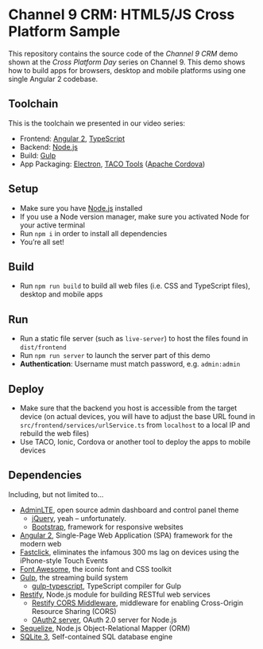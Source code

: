 # Channel 9 CRM: HTML5/JS Cross Platform Sample

This repository contains the source code of the *Channel 9 CRM* demo shown at the *Cross Platform Day* series on Channel 9. This demo shows how to build apps for browsers, desktop and mobile platforms using one single Angular 2 codebase.

## Toolchain
This is the toolchain we presented in our video series:

* Frontend: [Angular 2](https://angular.io), [TypeScript](http://typescriptlang.org)
* Backend: [Node.js](https://nodejs.org)
* Build: [Gulp](http://gulpjs.com/)
* App Packaging: [Electron](electron.atom.io), [TACO Tools](http://taco.tools) ([Apache Cordova](http://cordova.apache.org))

## Setup
* Make sure you have [Node.js](https://nodejs.org) installed
* If you use a Node version manager, make sure you activated Node for your active terminal
* Run `npm i` in order to install all dependencies
* You’re all set!

## Build
* Run `npm run build` to build all web files (i.e. CSS and TypeScript files), desktop and mobile apps

## Run
* Run a static file server (such as `live-server`) to host the files found in `dist/frontend` 
* Run `npm run server` to launch the server part of this demo
* **Authentication**: Username must match password, e.g. `admin:admin`

## Deploy
* Make sure that the backend you host is accessible from the target device (on actual devices, you will have to adjust the base URL found in `src/frontend/services/urlService.ts` from `localhost` to a local IP and rebuild the web files)
* Use TACO, Ionic, Cordova or another tool to deploy the apps to mobile devices

## Dependencies
Including, but not limited to…

* [AdminLTE](https://github.com/almasaeed2010/AdminLTE), open source admin dashboard and control panel theme
  * [jQuery](https://jquery.com), yeah – unfortunately.
  * [Bootstrap](https://getbootstrap.com/), framework for responsive websites
* [Angular 2](https://angular.io), Single-Page Web Application (SPA) framework for the modern web
* [Fastclick](https://github.com/ftlabs/fastclick), eliminates the infamous 300 ms lag on devices using the iPhone-style Touch Events
* [Font Awesome](https://fortawesome.github.io/Font-Awesome/), the iconic font and CSS toolkit
* [Gulp](http://gulpjs.com/), the streaming build system
  * [gulp-typescript](https://www.npmjs.com/package/gulp-typescript), TypeScript compiler for Gulp
* [Restify](http://restify.com/), Node.js module for building RESTful web services
  * [Restify CORS Middleware](https://github.com/TabDigital/restify-cors-middleware), middleware for enabling Cross-Origin Resource Sharing (CORS)
  * [OAuth2 server](https://www.npmjs.com/package/oauth2-server), OAuth 2.0 server for Node.js
* [Sequelize](https://github.com/sequelize/sequelize), Node.js Object-Relational Mapper (ORM)
* [SQLite 3](https://www.sqlite.org/), Self-contained SQL database engine
